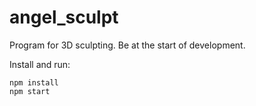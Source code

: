 # angel_sculpt
Program for 3D sculpting. Be at the start of development.

Install and run:
```
npm install
npm start
```